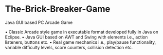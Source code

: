 # The-Brick-Breaker-Game
Java GUI based PC Arcade Game

• Classic Arcade style game in executable format developed fully in Java on Eclipse.
• Java GUI based on AWT and Swing with elements i.e., action listeners, buttons etc.
• Real game mechanics i.e., play/pause functionality, variable difficulty levels,
  score counters, collision detection etc.
